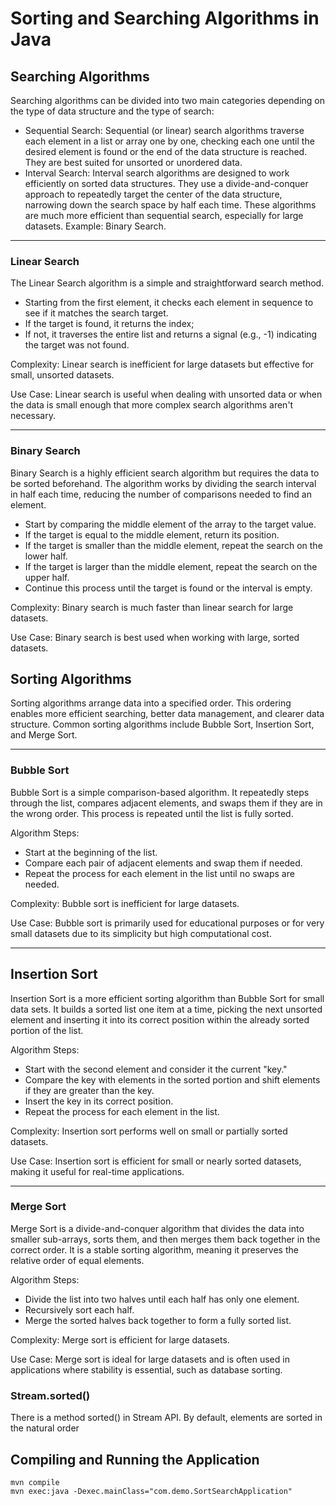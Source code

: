 

# Sorting and Searching Algorithms in Java

## Searching Algorithms
Searching algorithms can be divided into two main categories depending on the type of data structure and the type of search:

* Sequential Search: Sequential (or linear) search algorithms traverse each element in a list or array one by one, checking each one until the desired element is found or the end of the data structure is reached. They are best suited for unsorted or unordered data. 
* Interval Search: Interval search algorithms are designed to work efficiently on sorted data structures. They use a divide-and-conquer approach to repeatedly target the center of the data structure, narrowing down the search space by half each time. These algorithms are much more efficient than sequential search, especially for large datasets. Example: Binary Search.

***
### Linear Search

The Linear Search algorithm is a simple and straightforward search method. 
* Starting from the first element, it checks each element in sequence to see if it matches the search target.
* If the target is found, it returns the index; 
* If not, it traverses the entire list and returns a signal (e.g., -1) indicating the target was not found.
 
 Complexity: Linear search is inefficient for large datasets but effective for small, unsorted datasets.

 Use Case: Linear search is useful when dealing with unsorted data or when the data is small enough that more complex search algorithms aren't necessary.

***
### Binary Search
Binary Search is a highly efficient search algorithm but requires the data to be sorted beforehand. The algorithm works by dividing the search interval in half each time, reducing the number of comparisons needed to find an element.

* Start by comparing the middle element of the array to the target value.
* If the target is equal to the middle element, return its position.
* If the target is smaller than the middle element, repeat the search on the lower half.
* If the target is larger than the middle element, repeat the search on the upper half.
* Continue this process until the target is found or the interval is empty.

Complexity: Binary search is much faster than linear search for large datasets.

Use Case: Binary search is best used when working with large, sorted datasets.

## Sorting Algorithms
Sorting algorithms arrange data into a specified order. This ordering enables more efficient searching, better data management, and clearer data structure. Common sorting algorithms include Bubble Sort, Insertion Sort, and Merge Sort.

***
### Bubble Sort
Bubble Sort is a simple comparison-based algorithm. It repeatedly steps through the list, compares adjacent elements, and swaps them if they are in the wrong order. This process is repeated until the list is fully sorted.

Algorithm Steps:

* Start at the beginning of the list.
* Compare each pair of adjacent elements and swap them if needed.
* Repeat the process for each element in the list until no swaps are needed.

Complexity: Bubble sort is inefficient for large datasets.

Use Case: Bubble sort is primarily used for educational purposes or for very small datasets due to its simplicity but high computational cost.

***
## Insertion Sort
Insertion Sort is a more efficient sorting algorithm than Bubble Sort for small data sets. It builds a sorted list one item at a time, picking the next unsorted element and inserting it into its correct position within the already sorted portion of the list.

Algorithm Steps:

* Start with the second element and consider it the current "key."
* Compare the key with elements in the sorted portion and shift elements if they are greater than the key.
* Insert the key in its correct position.
* Repeat the process for each element in the list.

Complexity: Insertion sort performs well on small or partially sorted datasets.

Use Case: Insertion sort is efficient for small or nearly sorted datasets, making it useful for real-time applications.

***
### Merge Sort
Merge Sort is a divide-and-conquer algorithm that divides the data into smaller sub-arrays, sorts them, and then merges them back together in the correct order. It is a stable sorting algorithm, meaning it preserves the relative order of equal elements.

Algorithm Steps:

* Divide the list into two halves until each half has only one element.
* Recursively sort each half.
* Merge the sorted halves back together to form a fully sorted list.

Complexity: Merge sort is efficient for large datasets.

Use Case: Merge sort is ideal for large datasets and is often used in applications where stability is essential, such as database sorting.


### Stream.sorted()
There is a method sorted() in Stream API. By default, elements are sorted in the natural order

## Compiling and Running the Application

```
mvn compile
mvn exec:java -Dexec.mainClass="com.demo.SortSearchApplication"
```
